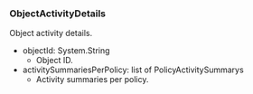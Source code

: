 ### ObjectActivityDetails
Object activity details.

- objectId: System.String
  - Object ID.
- activitySummariesPerPolicy: list of PolicyActivitySummarys
  - Activity summaries per policy.
